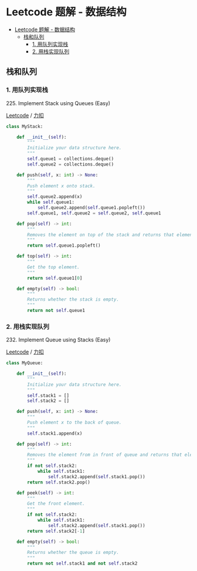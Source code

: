 # Leetcode 题解 - 数据结构
<!-- GFM-TOC -->
* [Leetcode 题解 - 数据结构](#leetcode-题解---数据结构)
    * [栈和队列](#栈和队列)
        * [1. 用队列实现栈](#1-用队列实现栈)
        * [2. 用栈实现队列](#2-用栈实现队列)
<!-- GFM-TOC -->

## 栈和队列

### 1. 用队列实现栈

225\. Implement Stack using Queues (Easy)

[Leetcode](https://leetcode.com/problems/implement-stack-using-queues/) / [力扣](https://leetcode-cn.com/problems/implement-stack-using-queues/)

```python
class MyStack:

    def __init__(self):
        """
        Initialize your data structure here.
        """
        self.queue1 = collections.deque()
        self.queue2 = collections.deque()

    def push(self, x: int) -> None:
        """
        Push element x onto stack.
        """
        self.queue2.append(x)
        while self.queue1:
            self.queue2.append(self.queue1.popleft())
        self.queue1, self.queue2 = self.queue2, self.queue1

    def pop(self) -> int:
        """
        Removes the element on top of the stack and returns that element.
        """
        return self.queue1.popleft()

    def top(self) -> int:
        """
        Get the top element.
        """
        return self.queue1[0]

    def empty(self) -> bool:
        """
        Returns whether the stack is empty.
        """
        return not self.queue1
```

### 2. 用栈实现队列

232\. Implement Queue using Stacks (Easy)

[Leetcode](https://leetcode.com/problems/implement-queue-using-stacks/) / [力扣](https://leetcode-cn.com/problems/implement-queue-using-stacks/)

```python
class MyQueue:

    def __init__(self):
        """
        Initialize your data structure here.
        """
        self.stack1 = []
        self.stack2 = []

    def push(self, x: int) -> None:
        """
        Push element x to the back of queue.
        """
        self.stack1.append(x)

    def pop(self) -> int:
        """
        Removes the element from in front of queue and returns that element.
        """
        if not self.stack2:
            while self.stack1:
                self.stack2.append(self.stack1.pop())
        return self.stack2.pop()

    def peek(self) -> int:
        """
        Get the front element.
        """
        if not self.stack2:
            while self.stack1:
                self.stack2.append(self.stack1.pop())
        return self.stack2[-1]

    def empty(self) -> bool:
        """
        Returns whether the queue is empty.
        """
        return not self.stack1 and not self.stack2
```

